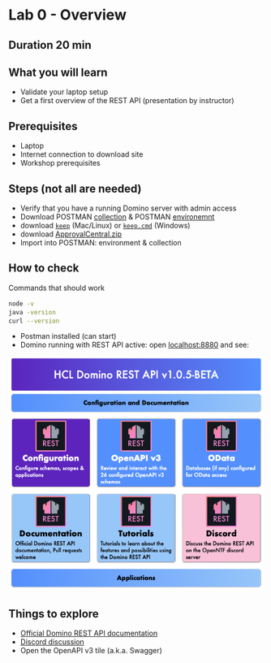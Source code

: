 # Lab 0 - Overview

## Duration 20 min

## What you will learn

- Validate your laptop setup
- Get a first overview of the REST API (presentation by instructor)

## Prerequisites

- Laptop
- Internet connection to download site
- Workshop prerequisites

## Steps (not all are needed)

- Verify that you have a running Domino server with admin access
- Download POSTMAN [collection](../downloads/dachnug2023.postman_collection.json) & POSTMAN [environemnt](../downloads/dachnug2023.postman_environment.json)
- download [`keep`](../downloads/keep) (Mac/Linux) or [`keep.cmd`](../downloads/keep.cmd) (Windows)
- download [ApprovalCentral.zip](../downloads/ApprovalCentral.zip)
- Import into POSTMAN: environment & collection

## How to check

Commands that should work

```bash
node -v
java -version
curl --version
```

- Postman installed (can start)
- Domino running with REST API active: open [localhost:8880](http://localhost:8880) and see:

![Landing page](img/landingPage.png)

## Things to explore

- [Official Domino REST API documentation](https://opensource.hcltechsw.com/Domino-rest-api/index.html)
- [Discord discussion](https://discord.com/invite/jmRHpDRnH4)
- Open the OpenAPI v3 tile (a.k.a. Swagger)
